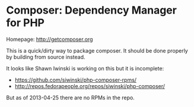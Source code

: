 Composer: Dependency Manager for PHP
====================================

Homepage: http://getcomposer.org

This is a quick/dirty way to package composer.
It should be done properly by building from source instead.

It looks like Shawn Iwinski is working on this but it is incomplete:
* https://github.com/siwinski/php-composer-rpms/
* http://repos.fedorapeople.org/repos/siwinski/php-composer/

But as of 2013-04-25 there are no RPMs in the repo.
